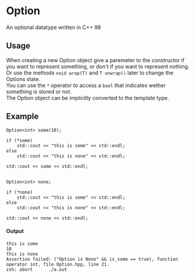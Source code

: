 # Option
An optional datatype written in C++ 98

## Usage
When creating a new Option object give a paremeter to the constructor if you want to represent something, or don't if you want to represent nothing.<br>
Or use the methods `void wrap(T)` and `T unwrap()` later to change the Options state.<br>
You can use the `*` operator to access a `bool` that indicates wether something is stored or not.<br>
The Option object can be implicitly converted to the template type.<br>

## Example
```
Option<int>	some(10);

if (*some)
	std::cout << "this is some" << std::endl;
else
	std::cout << "this is none" << std::endl;

std::cout << some << std::endl;


Option<int>	none;

if (*none)
	std::cout << "this is some" << std::endl;
else
	std::cout << "this is none" << std::endl;

std::cout << none << std::endl;
```

#### Output

```
this is some
10
this is none
Assertion failed: ("Option is None" && is_some == true), function
operator int, file Option.hpp, line 21.
zsh: abort      ./a.out
```